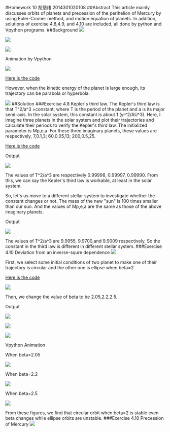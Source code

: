 #Homework 10 胡塾绪 2014301020108
##Abstract
This article mainly discusses orbits of planets and precession of the perihelion of Mercury by using Euler-Cromer method, and motion equation of planets. In addition, solutions of exercise 4.8,4.9, and 4.10 are included, all done by python and Vpython programs.
##Background
![](https://github.com/earthhero2016/compuational_physics_N2014301020108/blob/master/Ex-10/2016-11-24_212715.png)

![](https://github.com/earthhero2016/compuational_physics_N2014301020108/blob/master/Ex-10/2016-11-24_212731.png)

![](https://github.com/earthhero2016/compuational_physics_N2014301020108/blob/master/Ex-10/figure_1.png)

Animation by Vpython

![](https://github.com/earthhero2016/compuational_physics_N2014301020108/blob/master/Ex-10/Orbits%208%20planets.gif)

[Here is the code](https://github.com/earthhero2016/compuational_physics_N2014301020108/blob/master/Ex-10/Orbits%20solar%20system.py)

However, when the kinetic energy of the planet is large enough, its trajectory can be parabola or hyperbola.

![](https://github.com/earthhero2016/compuational_physics_N2014301020108/blob/master/Ex-10/p.png)
##Solution
###Exercise 4.8 Kepler's third law.
The Kepler's third law is that T^2/a^3 =constant, where T is the period of the planet and a is its major semi-axis. In the solar system, this constant is about 1 (yr^2/AU^3). Here, I imagine three planets in the solar system and plot their trajectories and calculate their periods to verify the Kepler's third law. The initialized parameter is Mp,e,a. For these three imaginary planets, these values are respectively, 7,0.1,3; 60,0.05,13; 200,0.5,25.

[Here is the code](https://github.com/earthhero2016/compuational_physics_N2014301020108/blob/master/Ex-10/4.81.py)

Output

![](https://github.com/earthhero2016/compuational_physics_N2014301020108/blob/master/Ex-10/Imaginary%20orbits.png)

The values of T^2/a^3 are respectively 0.99998, 0.99997, 0.99990. From this, we can say the Kepler's third law is workable, at least in the solar system.

So, let's us move to a different stellar system to investigate whether the constant changes or not. The mass of the new "sun" is 100 times smaller than our sun. And the values of  Mp,e,a are the same as those of the above imaginary planets.

Output

![](https://github.com/earthhero2016/compuational_physics_N2014301020108/blob/master/Ex-10/Imaginary%20orbits%20of%20a%20different%20system.png)

The values of T^2/a^3 are 9.9955, 9.9700,and 9.9009 respectively. So the constant in the third law is different in different stellar system. 
###Exercise 4.10 Deviation from an inverse-squre dependence
![](https://github.com/earthhero2016/compuational_physics_N2014301020108/blob/master/Ex-10/2016-11-24_231900.png)

First, we select some initial conditions of two planet to make one of their trajectory is circular and the other one is ellipse when beta=2

[Here is the code](https://github.com/earthhero2016/compuational_physics_N2014301020108/blob/master/Ex-10/4.9.py)

![](https://github.com/earthhero2016/compuational_physics_N2014301020108/blob/master/Ex-10/beta%3D2.png)

Then, we change the value of beta to be 2.05,2.2,2.5.

Output

![](https://github.com/earthhero2016/compuational_physics_N2014301020108/blob/master/Ex-10/beta%3D2.05.png)

![](https://github.com/earthhero2016/compuational_physics_N2014301020108/blob/master/Ex-10/beta%3D2.2.png)

![](https://github.com/earthhero2016/compuational_physics_N2014301020108/blob/master/Ex-10/beta%3D2.5.png)

Vpython Animation

When beta=2.05

![](https://github.com/earthhero2016/compuational_physics_N2014301020108/blob/master/Ex-10/beta%3D2.05n.gif)

When beta=2.2

![](https://github.com/earthhero2016/compuational_physics_N2014301020108/blob/master/Ex-10/beta%3D2.2.gif)

When beta=2.5

![](https://github.com/earthhero2016/compuational_physics_N2014301020108/blob/master/Ex-10/beta%3D2.5n.gif)

From these figures, we find that circular orbit when beta=2 is stable even beta changes while ellipse orbits are unstable.
###Exercise 4.10 Precession of Mercury
![](https://github.com/earthhero2016/compuational_physics_N2014301020108/blob/master/Ex-10/2016-11-25_103847.png)
